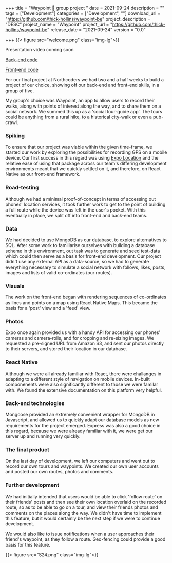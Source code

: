 +++
title = "Waypoint 🚶 group project "
date = 2021-09-24
description = ""
tags = ["Development"]
categories = ["Development", ""]
download_url = "https://github.com/thick-hollins/waypoint-be"
project_description = "DESC"
project_name = "Waypoint"
project_url = "https://github.com/thick-hollins/waypoint-be"
release_date = "2021-09-24"
version = "0.0"

+++
{{< figure src="welcome.png" class="img-lg">}}

Presentation video coming soon

[Back-end code](https://github.com/thick-hollins/waypoint-be)

[Front-end code](https://github.com/thick-hollins/waypoint-fe)

For our final project at Northcoders we had two and a half weeks to build a project of our choice, showing off our back-end and front-end skills, in a group of five.

My group's choice was Waypoint, an app to allow users to record their walks, along with points of interest along the way, and to share them on a social network. We summed this up as a 'social tour-guide app'. The tours could be anything from a rural hike, to a historical city-walk or even a pub-crawl.

### Spiking

To ensure that our project was viable within the given time-frame, we started our work by exploring the possibilities for recording GPS on a mobile device. Our first success in this regard was using [Expo Location](https://docs.expo.dev/versions/latest/sdk/location/) and the relative ease of using that package across our team's differing development environments meant that we quickly settled on it, and therefore, on React Native as our front-end framework. 

### Road-testing

Although we had a minimal proof-of-concept in terms of accessing out phones' location services, it took further work to get to the point of building a full route while the device was left in the user's pocket. With this eventually in place, we split off into front-end and back-end teams.

### Data

We had decided to use MongoDB as our database, to explore alternatives to SQL. After some work to familiarise ourselves with building a database scheme in this environment, out task was to generate and seed test-data which could then serve as a basis for front-end development. Our project didn't use any external API as a data-source, so we had to generate everything necessary to simulate a social network with follows, likes, posts, images and lists of valid co-ordinates (our routes). 

### Visuals

The work on the front-end began with rendering sequences of co-ordinates as lines and points on a map using React Native Maps. This became the basis for a 'post' view and a 'feed' view. 

### Photos

Expo once again provided us with a handy API for accessing our phones' cameras and camera-rolls, and for cropping and re-sizing images. We requested a pre-signed URL from Amazon S3, and sent our photos directly to their servers, and stored their location in our database.

### React Native

Although we were all already familiar with React, there were challanges in adapting to a different style of navigation on mobile devices. In-built componenents were also significantly different to those we were familar with. We found the extensive documentation on this platform very helpful.

### Back-end technologies

Mongoose provided an extremely convenient wrapper for MongoDB in Javascript, and allowed us to quickly adapt our database models as new requirements for the project emerged. Express was also a good choice in this regard, because we were already familiar with it, we were get our server up and running very quickly.

### The final product

On the last day of development, we left our computers and went out to record our own tours and waypoints. We created our own user accounts and posted our own routes, photos and comments.

### Further development

We had initially intended that users would be able to click 'follow route' on their friends' posts and then see their own location overlaid on the recorded route, so as to be able to go on a tour, and view their friends photos and comments on the places along the way. We didn't have time to implement this feature, but it would certainly be the next step if we were to continue development.

We would also like to issue notifications when a user approaches their friend's waypoint, as they follow a route. Geo-fencing could provide a good basis for this feature.

{{< figure src="S24.png" class="img-lg">}}

